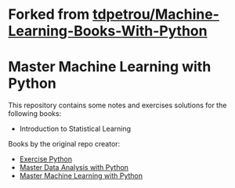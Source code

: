 # Forked from [tdpetrou/Machine-Learning-Books-With-Python](https://github.com/tdpetrou/Machine-Learning-Books-With-Python)

# Master Machine Learning with Python

This repository contains some notes and exercises solutions for the following books:

* Introduction to Statistical Learning

Books by the original repo creator:

* [Exercise Python][0]
* [Master Data Analysis with Python][0]
* [Master Machine Learning with Python][0]

[0]: https://www.dunderdata.com/store

